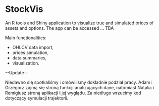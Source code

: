 # StockVis

An R tools and Shiny application to visualize true and simulated prices of assets and options.
The app can be accessed ... TBA

Main functionalities:
  - OHLCV data import,
  - prices simulation,
  - data summaries,
  - visualization.

--Update--

Niedawno się spotkaliśmy i omówiliśmy dokładnie podział pracy.
Adam i Grzegorz zajmą się stroną funkcji analizujących dane, natomiast Natalia i Remigiusz stroną aplikacji i jej wyglądu.
Za niedługo wrzucimy kod dotyczący symulacji trajektorii.

